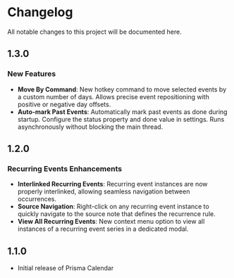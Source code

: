# Changelog

All notable changes to this project will be documented here.

## 1.3.0

### New Features
- **Move By Command**: New hotkey command to move selected events by a custom number of days. Allows precise event repositioning with positive or negative day offsets.
- **Auto-mark Past Events**: Automatically mark past events as done during startup. Configure the status property and done value in settings. Runs asynchronously without blocking the main thread.

## 1.2.0

### Recurring Events Enhancements
- **Interlinked Recurring Events**: Recurring event instances are now properly interlinked, allowing seamless navigation between occurrences.
- **Source Navigation**: Right-click on any recurring event instance to quickly navigate to the source note that defines the recurrence rule.
- **View All Recurring Events**: New context menu option to view all instances of a recurring event series in a dedicated modal.

## 1.1.0
- Initial release of Prisma Calendar
